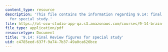 ```yaml
---
content_type: resource
description: 'This file contains the information regarding 9.14: final review figures
  for special study.'
file: https://ol-ocw-studio-app-qa.s3.amazonaws.com/courses/9-14-brain-structure-and-its-origins-spring-2014/c4785eed637f9a747b3749a0ca626bce_MIT9_14S14_Fin_review.pdf
file_type: application/pdf
resourcetype: Document
title: '9.14: Final Review figures for special study'
uid: c4785eed-637f-9a74-7b37-49a0ca626bce
---
```

